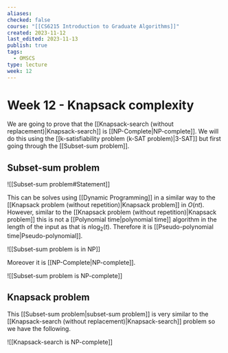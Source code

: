 ```yaml
---
aliases: 
checked: false
course: "[[CS6215 Introduction to Graduate Algorithms]]"
created: 2023-11-12
last_edited: 2023-11-13
publish: true
tags:
  - OMSCS
type: lecture
week: 12
---
```

# Week 12 - Knapsack complexity

We are going to prove that the [[Knapsack-search (without replacement)|Knapsack-search]] is [[NP-Complete|NP-complete]]. We will do this using the [[k-satisfiability problem (k-SAT problem)|3-SAT]] but first going through the [[Subset-sum problem]].

## Subset-sum problem

![[Subset-sum problem#Statement]]

This can be solves using [[Dynamic Programming]] in a similar way to the [[Knapsack problem (without repetition)|Knapsack problem]] in $O(nt)$. However, similar to the [[Knapsack problem (without repetition)|Knapsack problem]] this is not a [[Polynomial time|polynomial time]] algorithm in the length of the input as that is $n\log_2(t)$. Therefore it is [[Pseudo-polynomial time|Pseudo-polynomial]].

![[Subset-sum problem is in NP]]

Moreover it is [[NP-Complete|NP-complete]].

![[Subset-sum problem is NP-complete]]

## Knapsack problem

This [[Subset-sum problem|subset-sum problem]] is very similar to the [[Knapsack-search (without replacement)|Knapsack-search]] problem so we have the following.

![[Knapsack-search is NP-complete]]


